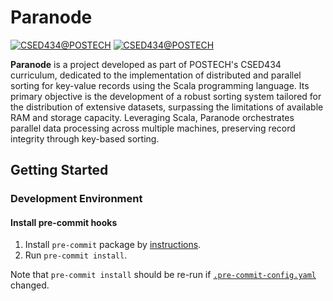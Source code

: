 # Paranode

[![CSED434@POSTECH](https://img.shields.io/badge/CSED434-POSTECH-c80150)](https://www.postech.ac.kr/eng)
[![CSED434@POSTECH](https://img.shields.io/badge/Fall-2023-775E64)](https://www.postech.ac.kr/eng)

**Paranode** is a project developed as part of POSTECH's CSED434 curriculum, dedicated to the implementation of distributed and parallel sorting for key-value records using the Scala programming language. Its primary objective is the development of a robust sorting system tailored for the distribution of extensive datasets, surpassing the limitations of available RAM and storage capacity. Leveraging Scala, Paranode orchestrates parallel data processing across multiple machines, preserving record integrity through key-based sorting.

## Getting Started

### Development Environment

#### Install pre-commit hooks

1. Install `pre-commit` package by [instructions](https://pre-commit.com/#installation).
1. Run `pre-commit install`.

Note that `pre-commit install` should be re-run if [`.pre-commit-config.yaml`](.pre-commit-config.yaml) changed.
